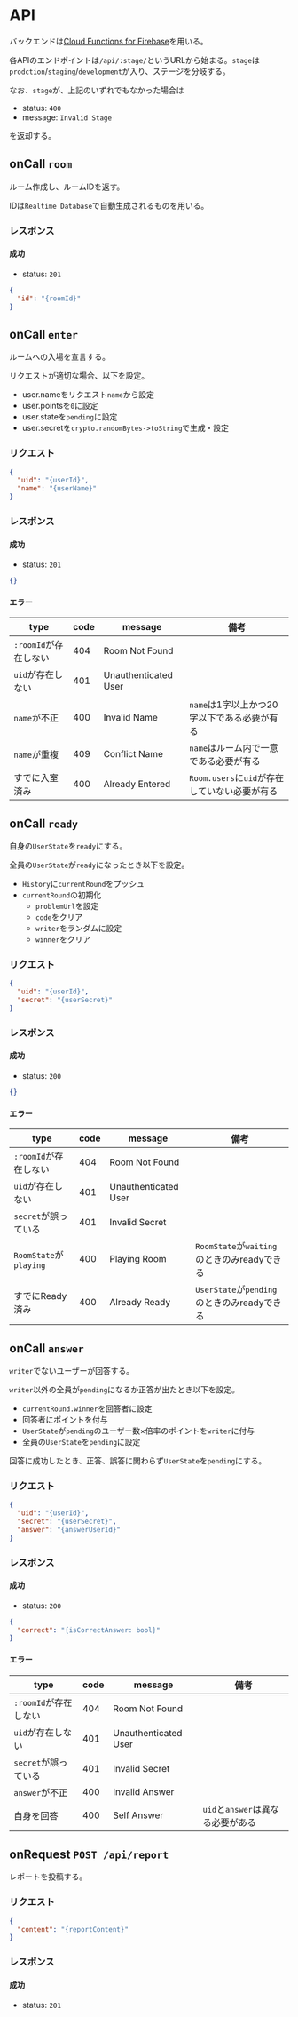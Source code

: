 # API

バックエンドは[Cloud Functions for Firebase](https://firebase.google.com/docs/functions?hl=ja)を用いる。

各APIのエンドポイントは`/api/:stage/`というURLから始まる。`stage`は`prodction`/`staging`/`development`が入り、ステージを分岐する。

なお、`stage`が、上記のいずれでもなかった場合は

- status: `400`
- message: `Invalid Stage`

を返却する。

## onCall `room`

ルーム作成し、ルームIDを返す。

IDは`Realtime Database`で自動生成されるものを用いる。

### レスポンス

#### 成功

- status: `201`

```json
{
  "id": "{roomId}"
}
```

## onCall `enter`

ルームへの入場を宣言する。

リクエストが適切な場合、以下を設定。

- user.nameをリクエスト`name`から設定
- user.pointsを`0`に設定
- user.stateを`pending`に設定
- user.secretを`crypto.randomBytes->toString`で生成・設定

### リクエスト

```json
{
  "uid": "{userId}",
  "name": "{userName}"
}
```

### レスポンス

#### 成功

- status: `201`

```json
{}
```

#### エラー

|type|code|message|備考|
|---|---|---|---|
|`:roomId`が存在しない|404|Room Not Found||
|`uid`が存在しない|401|Unauthenticated User||
|`name`が不正|400|Invalid Name|`name`は1字以上かつ20字以下である必要が有る|
|`name`が重複|409|Conflict Name|`name`はルーム内で一意である必要が有る|
|すでに入室済み|400|Already Entered|`Room.users`に`uid`が存在していない必要が有る|

## onCall `ready`

自身の`UserState`を`ready`にする。

全員の`UserState`が`ready`になったとき以下を設定。

- `History`に`currentRound`をプッシュ
- `currentRound`の初期化
  - `problemUrl`を設定
  - `code`をクリア
  - `writer`をランダムに設定
  - `winner`をクリア

### リクエスト

```json
{
  "uid": "{userId}",
  "secret": "{userSecret}"
}
```

### レスポンス

#### 成功

- status: `200`

```json
{}
```

#### エラー

|type|code|message|備考|
|---|---|---|---|
|`:roomId`が存在しない|404|Room Not Found||
|`uid`が存在しない|401|Unauthenticated User||
|`secret`が誤っている|401|Invalid Secret||
|`RoomState`が`playing`|400|Playing Room|`RoomState`が`waiting`のときのみreadyできる|
|すでにReady済み|400|Already Ready|`UserState`が`pending`のときのみreadyできる|

## onCall `answer`

`writer`でないユーザーが回答する。

`writer`以外の全員が`pending`になるか正答が出たとき以下を設定。

- `currentRound.winner`を回答者に設定
- 回答者にポイントを付与
- `UserState`が`pending`のユーザー数×倍率のポイントを`writer`に付与
- 全員の`UserState`を`pending`に設定

回答に成功したとき、正答、誤答に関わらず`UserState`を`pending`にする。

### リクエスト

```json
{
  "uid": "{userId}",
  "secret": "{userSecret}",
  "answer": "{answerUserId}"
}
```

### レスポンス

#### 成功

- status: `200`

```json
{
  "correct": "{isCorrectAnswer: bool}"
}
```

#### エラー

|type|code|message|備考|
|---|---|---|---|
|`:roomId`が存在しない|404|Room Not Found||
|`uid`が存在しない|401|Unauthenticated User||
|`secret`が誤っている|401|Invalid Secret||
|`answer`が不正|400|Invalid Answer||
|自身を回答|400|Self Answer|`uid`と`answer`は異なる必要がある|

## onRequest `POST /api/report`

レポートを投稿する。

### リクエスト

```json
{
  "content": "{reportContent}"
}
```

### レスポンス

#### 成功

- status: `201`
